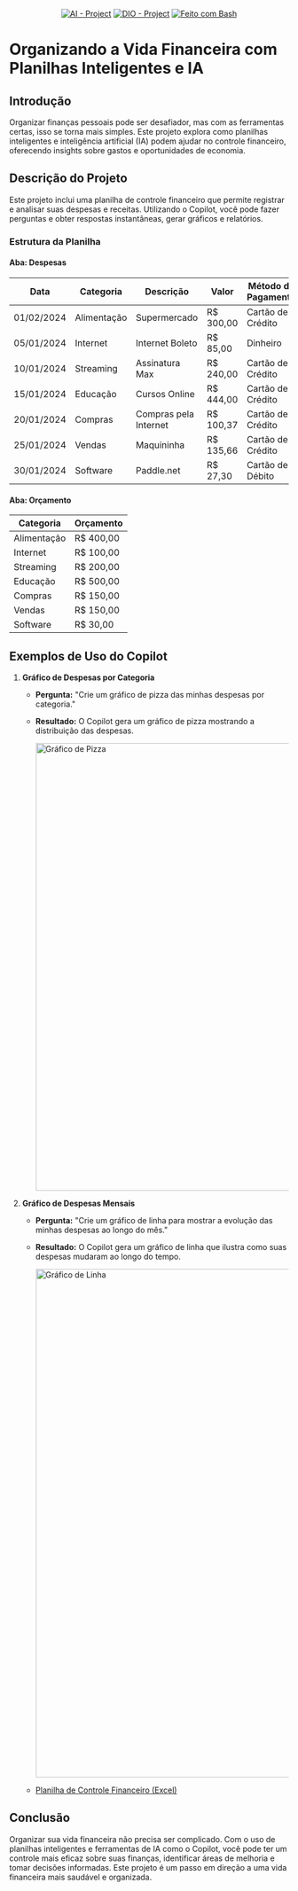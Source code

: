 <p align="center">
<a href="https://en.wikipedia.org/wiki/Artificial_intelligence"><img src="https://img.shields.io/badge/AI-Project-FED564?logo=openai" alt="AI - Project"></a>
<a href="https://dio.me/"><img src="https://img.shields.io/badge/DIO-Project-FED564?logo=vimeo" alt="DIO - Project"></a>
<a href="https://www.gnu.org/software/bash/" title="Vá para a página inicial do Bash"><img src="https://img.shields.io/badge/Prompt-Project-FED564?logo=gnu-bash&amp;logoColor=white" alt="Feito com Bash"></a>

# Organizando a Vida Financeira com Planilhas Inteligentes e IA

## Introdução

Organizar finanças pessoais pode ser desafiador, mas com as ferramentas certas, isso se torna mais simples. Este projeto explora como planilhas inteligentes e inteligência artificial (IA) podem ajudar no controle financeiro, oferecendo insights sobre gastos e oportunidades de economia.

## Descrição do Projeto

Este projeto inclui uma planilha de controle financeiro que permite registrar e analisar suas despesas e receitas. Utilizando o Copilot, você pode fazer perguntas e obter respostas instantâneas, gerar gráficos e relatórios.

### Estrutura da Planilha

#### Aba: Despesas

| Data       | Categoria     | Descrição               | Valor     | Método de Pagamento |
|------------|---------------|-------------------------|-----------|---------------------|
| 01/02/2024 | Alimentação   | Supermercado            | R$ 300,00 | Cartão de Crédito   |
| 05/01/2024 | Internet      | Internet Boleto         | R$ 85,00  | Dinheiro            |
| 10/01/2024 | Streaming     | Assinatura Max          | R$ 240,00 | Cartão de Crédito   |
| 15/01/2024 | Educação      | Cursos Online           | R$ 444,00 | Cartão de Crédito   |
| 20/01/2024 | Compras       | Compras pela Internet    | R$ 100,37 | Cartão de Crédito   |
| 25/01/2024 | Vendas        | Maquininha              | R$ 135,66 | Cartão de Crédito   |
| 30/01/2024 | Software      | Paddle.net              | R$ 27,30  | Cartão de Débito    |

#### Aba: Orçamento

| Categoria     | Orçamento  |
|---------------|------------|
| Alimentação   | R$ 400,00  |
| Internet      | R$ 100,00  |
| Streaming     | R$ 200,00  |
| Educação      | R$ 500,00  |
| Compras       | R$ 150,00  |
| Vendas        | R$ 150,00  |
| Software      | R$ 30,00   |

## Exemplos de Uso do Copilot

1. **Gráfico de Despesas por Categoria**
   - **Pergunta:** "Crie um gráfico de pizza das minhas despesas por categoria."
   - **Resultado:** O Copilot gera um gráfico de pizza mostrando a distribuição das despesas.
  
     <img width="808" alt="Gráfico de Pizza" src="https://github.com/user-attachments/assets/ce2fedf7-e302-407e-b8f2-8cb797f96b6d" />


2. **Gráfico de Despesas Mensais**
   - **Pergunta:** "Crie um gráfico de linha para mostrar a evolução das minhas despesas ao longo do mês."
   - **Resultado:** O Copilot gera um gráfico de linha que ilustra como suas despesas mudaram ao longo do tempo.

     <img width="918" alt="Gráfico de Linha" src="https://github.com/user-attachments/assets/2ba52b3c-a3fb-448b-80f3-4b78868b2a33" />
     
   - [Planilha de Controle Financeiro (Excel)](https://github.com/user-attachments/files/18697122/Tabela.Financeira.-.Bootcamp.xlsx)  

## Conclusão

Organizar sua vida financeira não precisa ser complicado. Com o uso de planilhas inteligentes e ferramentas de IA como o Copilot, você pode ter um controle mais eficaz sobre suas finanças, identificar áreas de melhoria e tomar decisões informadas. Este projeto é um passo em direção a uma vida financeira mais saudável e organizada.


